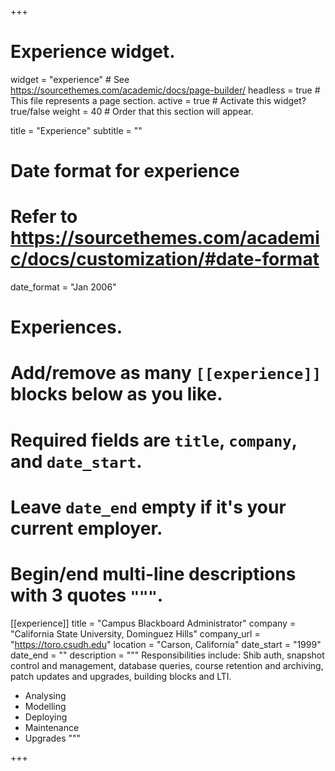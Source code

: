 +++
# Experience widget.
widget = "experience"  # See https://sourcethemes.com/academic/docs/page-builder/
headless = true  # This file represents a page section.
active = true  # Activate this widget? true/false
weight = 40  # Order that this section will appear.

title = "Experience"
subtitle = ""

# Date format for experience
#   Refer to https://sourcethemes.com/academic/docs/customization/#date-format
date_format = "Jan 2006"

# Experiences.
#   Add/remove as many `[[experience]]` blocks below as you like.
#   Required fields are `title`, `company`, and `date_start`.
#   Leave `date_end` empty if it's your current employer.
#   Begin/end multi-line descriptions with 3 quotes `"""`.

[[experience]]
  title = "Campus Blackboard Administrator"
  company = "California State University, Dominguez Hills"
  company_url = "https://toro.csudh.edu"
  location = "Carson, California"
  date_start = "1999"
  date_end = ""
  description = """
  Responsibilities include: Shib auth, snapshot control and management, database queries, course retention and archiving, patch updates and upgrades, building blocks and LTI.
  
  * Analysing
  * Modelling
  * Deploying
  * Maintenance
  * Upgrades
  """


+++
